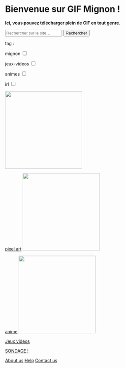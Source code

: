 <html lang="fr">
    <head>
        <meta charset="utf-8">
        <title>GifMignon</title>
    </head>

  <body>
    <h1>Bienvenue sur GIF Mignon !</h1>
    <p><strong>Ici, vous pouvez télécharger plein de GIF en tout genre.</strong></p>
    <p></p>
    <form role="search">
  <div>
    <input type="search" id="maRecherche" name="q"
     placeholder="Rechercher sur le site…"
     aria-label="Rechercher parmi le contenu du site">
    <button>Rechercher</button>
  </div>
</form>
    <p>tag :</p>
      <p> mignon <input type="checkbox"/></p>
      <p> jeux-videos <input type="checkbox"/></p>
      <p> animes <input type="checkbox"/></p>
      <p> irl <input type="checkbox"/></p>
<p></p>
<img class="project-pic" src="https://img.cloudygif.com/full/f254e23e6c781897.gif" style="width: 250px;" />
<p></p>
<a href="https://maevebestdev.github.io/PixelArt/">pixel art</a>

<img class="project-pic" src="https://media.tenor.com/images/4fd49de4149a6d348e04f2465a3970af/tenor.gif" style="width: 250px;" />
<p></p>
<a href="https://maevebestdev.github.io/Anime/">anime</a>

<img class="project-pic" src="https://m.gifmania.be/Gif-Animes-Jeux-Video/Animations-Jeux-Video-Arcade-Classiques/Images-Gif-Jeux-Video-Classiques/Jeux-Video-Classiques-67074.gif" style="width: 250px;" />
<p></p>
<a href="https://maevebestdev.github.io/Jeux_Videos/">Jeux videos</a>
<p></p>
    <a href="https://nsi-team.github.io/Sondage/">SONDAGE !</a>
    <p></p>
    <a href="https://nsi-team.github.io/About_us/">About us</a>
    <a href="https://nsi-team.github.io/Help/">Help</a>
    <a href="https://nsi-team.github.io/Contact_Us/">Contact us</a>
    </body>
</html>
<p></p>

